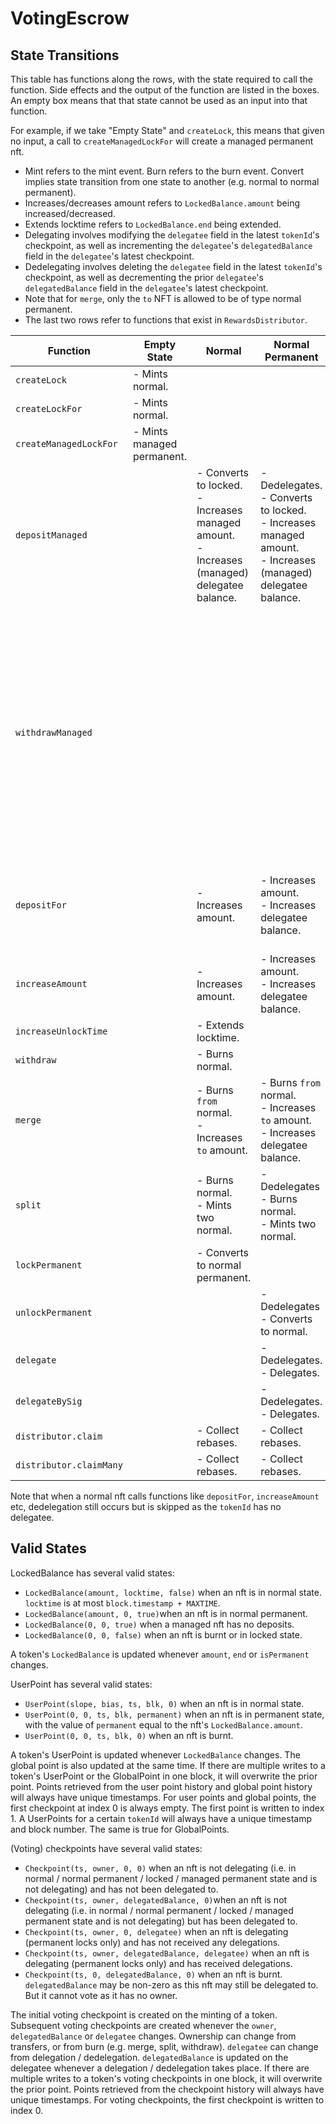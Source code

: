 # VotingEscrow

## State Transitions

This table has functions along the rows, with the state required to call the function. Side effects and the output of the function are listed in the boxes. An empty box means that that state cannot be used as an input into that function. 

For example, if we take "Empty State" and `createLock`, this means that given no input, a call to `createManagedLockFor` will create a managed permanent nft. 

- Mint refers to the mint event. Burn refers to the burn event. Convert implies state transition from one state to another (e.g. normal to normal permanent).
- Increases/decreases amount refers to `LockedBalance.amount` being increased/decreased. 
- Extends locktime refers to `LockedBalance.end` being extended.
- Delegating involves modifying the `delegatee` field in the latest `tokenId`'s checkpoint, as well as incrementing the `delegatee`'s `delegatedBalance` field in the `delegatee`'s latest checkpoint.
- Dedelegating involves deleting the `delegatee` field in the latest `tokenId`'s checkpoint, as well as decrementing the prior `delegatee`'s `delegatedBalance` field in the `delegatee`'s latest checkpoint.
- Note that for `merge`, only the `to` NFT is allowed to be of type normal permanent.
- The last two rows refer to functions that exist in `RewardsDistributor`.

| Function | Empty State | Normal | Normal Permanent | Locked | Managed Permanent |
| --- | --- | --- | --- | --- | --- |
| `createLock` | - Mints normal. | | | | |
| `createLockFor` | - Mints normal. | | | | |
| `createManagedLockFor` | - Mints managed permanent.|  | | | |
| `depositManaged`  | | - Converts to locked. </br> - Increases managed amount. </br> - Increases (managed) delegatee balance. | - Dedelegates. </br> - Converts to locked. </br> - Increases managed amount. </br> - Increases (managed) delegatee balance. | | |
| `withdrawManaged` | | | | - Converts to normal. </br> - May increase amount (locked rewards). </br> - Extends locktime to maximum. </br> - Decreases managed balance. </br> - Decreases (managed) delegatee balance. | |
| `depositFor` | | - Increases amount. | - Increases amount. </br> - Increases delegatee balance. | | - Increases amount. </br> - Deposits into LMR. </br> - Increases delegatee balance. |
| `increaseAmount` | | - Increases amount. | - Increases amount. </br> - Increases delegatee balance. | | - Increases amount. </br> - Increases delegatee balance. |
| `increaseUnlockTime` | | - Extends locktime. | | | |
| `withdraw` | | - Burns normal. | | | |
| `merge` | | - Burns `from` normal. </br> - Increases `to` amount. | - Burns `from` normal. </br> - Increases `to` amount. </br> - Increases delegatee balance.  | | |
| `split` | | - Burns normal. </br> - Mints two normal. | - Dedelegates </br> - Burns normal. </br> - Mints two normal. | | |
| `lockPermanent` | | - Converts to normal permanent. | | | |
| `unlockPermanent` | | | - Dedelegates </br> - Converts to normal. | | |
| `delegate` | | | - Dedelegates. </br> - Delegates. | | - Dedelegates. </br> - Delegates. |
| `delegateBySig` | | | - Dedelegates. </br> - Delegates. | | - Dedelegates. </br> - Delegates. |
| `distributor.claim` | | - Collect rebases. | - Collect rebases. | | - Collect rebases. |
| `distributor.claimMany` | | - Collect rebases. | - Collect rebases. | | - Collect rebases. |

Note that when a normal nft calls functions like `depositFor`, `increaseAmount` etc, dedelegation still occurs but is skipped as the `tokenId` has no delegatee. 

## Valid States

LockedBalance has several valid states:
- `LockedBalance(amount, locktime, false)` when an nft is in normal state. `locktime` is at most `block.timestamp + MAXTIME`.
- `LockedBalance(amount, 0, true)`when an nft is in normal permanent.
- `LockedBalance(0, 0, true)` when a managed nft has no deposits.
- `LockedBalance(0, 0, false)` when an nft is burnt or in locked state.

A token's `LockedBalance` is updated whenever `amount`, `end` or `isPermanent` changes. 

UserPoint has several valid states:
- `UserPoint(slope, bias, ts, blk, 0)` when an nft is in normal state.
- `UserPoint(0, 0, ts, blk, permanent)` when an nft is in permanent state, with the value of `permanent` equal to the nft's `LockedBalance.amount`.
- `UserPoint(0, 0, ts, blk, 0)` when an nft is burnt.

A token's UserPoint is updated whenever `LockedBalance` changes. The global point is also updated at the 
same time. If there are multiple writes to a token's UserPoint or the GlobalPoint in one block, it will 
overwrite the prior point. Points retrieved from the user point history and global point history will always
have unique timestamps. For user points and global points, the first checkpoint at index 0 is always empty.
The first point is written to index 1. A UserPoints for a certain `tokenId` will always have a unique
timestamp and block number. The same is true for GlobalPoints.

(Voting) checkpoints have several valid states:
- `Checkpoint(ts, owner, 0, 0)` when an nft is not delegating (i.e. in normal / normal permanent / locked / managed permanent state and is not delegating) and has not been delegated to.
- `Checkpoint(ts, owner, delegatedBalance, 0)`when an nft is not delegating (i.e. in normal / normal permanent / locked / managed permanent state and is not delegating) but has been delegated to.
- `Checkpoint(ts, owner, 0, delegatee)` when an nft is delegating (permanent locks only) and has not received any delegations.
- `Checkpoint(ts, owner, delegatedBalance, delegatee)` when an nft is delegating (permanent locks only) and has received delegations.
- `Checkpoint(ts, 0, delegatedBalance, 0)` when an nft is burnt. `delegatedBalance` may be non-zero as this nft may still be delegated to. But it cannot vote as it has no owner. 

The initial voting checkpoint is created on the minting of a token. Subsequent voting checkpoints are
created whenever the `owner`, `delegatedBalance` or `delegatee` changes. Ownership can change from 
transfers, or from burn (e.g. merge, split, withdraw). `delegatee` can change from delegation / dedelegation.
`delegatedBalance` is updated on the delegatee whenever a delegation / dedelegation takes place. If there are 
multiple writes to a token's voting checkpoints in one block, it will overwrite the prior point. Points 
retrieved from the checkpoint history will always have unique timestamps. For voting checkpoints, the first 
checkpoint is written to index 0.